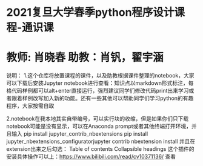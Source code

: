 # 2021复旦大学春季python程序设计课程-通识课
# 教师: 肖晓春 助教：肖钒，翟宇涵

说明：
1.这个仓库将放置课程的课件，以及助教根据课件整理的notebook，大家可以下载后安装Jupyter notebook进行查看：知识点以markdown形式标注，每格代码样例都可以alt+enter直接运行，强烈建议同学们修改代码print出来学习或者跟着样例改写加入新的功能。还有一些其他可以帮助同学们学习python的有趣程序，大家按需自取

2.notebook在我本地其实自带编号，可以实行块的收缩，但是如果你们只下载notebook可能是没有显示，可以在Anaconda prompt或者其他终端打开环境，并且输入
pip install jupyter_contrib_nbextensions
pip install jupyter_nbextensions_configuratorjupyter contrib nbextension install
并且在extension出来之后勾选：
  Table of contents
  Collapsible headings
这个插件的安装具体操作可以上：https://www.bilibili.com/read/cv10371136/ 查看
